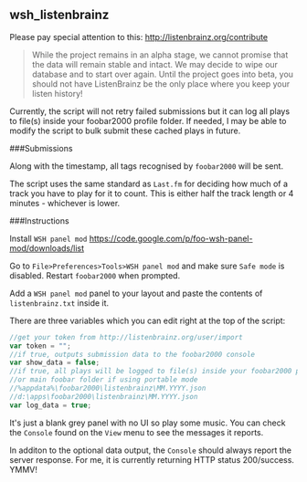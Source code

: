 ## wsh_listenbrainz

Please pay special attention to this: http://listenbrainz.org/contribute

>While the project remains in an alpha stage, we cannot promise that the data
will remain stable and intact. We may decide to wipe our database and
to start over again. Until the project goes into beta, you should not have
ListenBrainz be the only place where you keep your listen history!

Currently, the script will not retry failed submissions but it can log
all plays to file(s) inside your foobar2000 profile folder. If needed,
I may be able to modify the script to bulk submit these cached plays in future.

###Submissions

Along with the timestamp, all tags recognised by `foobar2000`
will be sent.

The script uses the same standard as `Last.fm` for deciding
how much of a track you have to play for it to count. This is either
half the track length or 4 minutes - whichever is lower.

###Instructions

Install `WSH panel mod`
https://code.google.com/p/foo-wsh-panel-mod/downloads/list

Go to `File>Preferences>Tools>WSH panel mod` and make
sure `Safe mode` is disabled. Restart `foobar2000` when prompted.

Add a `WSH panel mod` panel to your layout and paste the contents of 
`listenbrainz.txt` inside it.

There are three variables which you can edit right at the top of the script:

```javascript
//get your token from http://listenbrainz.org/user/import
var token = "";
//if true, outputs submission data to the foobar2000 console
var show_data = false;
//if true, all plays will be logged to file(s) inside your foobar2000 profile
//or main foobar folder if using portable mode
//%appdata%\foobar2000\listenbrainz\MM.YYYY.json
//d:\apps\foobar2000\listenbrainz\MM.YYYY.json
var log_data = true;
```

It's just a blank grey panel with no UI so play some music. You can check
the `Console` found on the `View` menu to see the messages it reports.

In additon to the optional data output, the `Console` should always report
the server response. For me, it is currently returning HTTP status 200/success.
YMMV!
